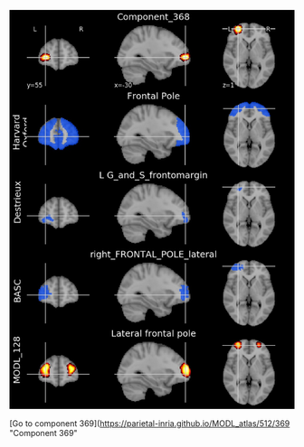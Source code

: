 


![368](preliminary/368.jpg "Component 368")

[Go to component 369](https://parietal-inria.github.io/MODL_atlas/512/369 "Component 369"